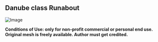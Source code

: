 Danube class Runabout
----------------------

![Image](https://raw.githubusercontent.com/FGMEMBERS-RESTRICTED/danube/master/danube-splash.png)

<b>Conditions of Use: only for non-profit commercial or personal end use. Original mesh is freely available. Author must get credited.</b>

